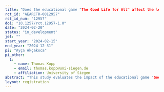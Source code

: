 ```yaml
---
title: "Does the educational game "The Good Life for All" affect the learning progress and values of high school students and does this effect differ across cultural contexts?"
rct_id: "AEARCTR-0012957"
rct_id_num: "12957"
doi: "10.1257/rct.12957-1.0"
date: "2024-02-20"
status: "in_development"
jel: ""
start_year: "2024-02-15"
end_year: "2024-12-31"
pi: "Ayça Akçakoca"
pi_other:
  1:
    - name: Thomas Kopp
    - email: thomas.kopp@uni-siegen.de
    - affiliation: University of Siegen
abstract: "This study evaluates the impact of the educational game "Good Life for All" on learning outcomes and values based on the 17 SDGs created by the United Nations, among advanced secondary schools. This study aims to determine if the educational game influences competence and the development of personal values. Additionally, it seeks to explore potential variations in this influence across diverse cultural contexts, such as Germany and Zanzibar (Tanzania). The game instructs students on considering both individual preferences and societal interests in economic decision-making. Also, it is set to emphasize the disparities between the Global North and South. The investigation employs both quantitative and qualitative analyses of competence and attitude development. In both Germany and Tanzania, the study is conducted with the participation of five schools from each country. Participants are allocated into experimental and control groups, completing identical questionnaires before and after engaging with the game to measure learning outcomes. Moreover, a follow-up assessment six months later provides insights into long-term effects. The study formulates several hypotheses, anticipating overall enhancements in learning outcomes, a potentially heightened impact of the game in Tanzania, and the sustained retention of acquired knowledge. The outcomes are expected to illuminate the efficacy of the game and reveal potential cultural disparities in competence and value development. The study aligns with existing research examining the effects of educational games in various educational settings. For instance, Klassen and Willoughby (2003) investigated the use of educational games as instructional tools, indicating positive impacts on students' understanding of complex concepts. Additionally, studies by Obro (2023), Ramani and Siegler (2012), and Farrah and Shabaneh (2019) highlighted the effectiveness of educational games in improving learning outcomes and fostering student engagement. However, literature concerning economic education in this context is scarce to nonexistent. Despite the apparent advantages, the effectiveness of incorporating educational games into the school environment remains largely unexplored. Additional research is necessary to comprehensively grasp the potential impacts, opportunities for optimization, and challenges associated with this pedagogical approach. The findings of this study could contribute to a deeper understanding of the effectiveness of educational games in promoting competency development and value orientation among students. Insights gained from this research may have implications for educational policies and practices, particularly in enhancing intercultural competence and promoting sustainable development goals. Moreover, the study's methodology and findings could be transferable to other contexts, offering valuable insights for educators and policymakers globally. Future research could explore long-term effects and additional factors influencing the effectiveness of educational games, further advancing the field of educational technology and pedagogy.            "
layout: registration
---
```


